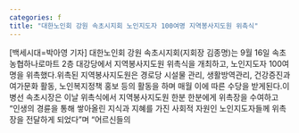 ```yaml
---
categories: f
title: "대한노인회 강원 속초시지회 노인지도자 100여명 지역봉사지도원 위촉식"
---
```

[백세시대=박아영 기자] 대한노인회 강원 속초시지회(지회장 김종명)는 9월 16일 속초농협하나로마트 2층 대강당에서 지역봉사지도원 위촉식을 개최하고, 노인지도자 100여명을 위촉했다.위촉된 지역봉사지도원은 경로당 시설물 관리, 생활방역관리, 건강증진과 여가문화 활동, 노인복지정책 홍보 등의 활동을 하며 매월 이에 따른 수당을 받게된다.이병선 속초시장은 이날 위촉식에서 지역봉사지도원 한분 한분에게 위촉장을 수여하고 “인생의 경륜을 통해 쌓아올린 지식과 지혜를 가진 사회적 자원인 노인지도자들께 위촉장을 전달하게 되었다”며 “어르신들의